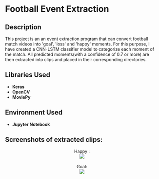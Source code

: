 <h1>Football Event Extraction</h1>


<h2>Description</h2>
This project is an an event extraction program that can convert football match videos into 'goal', 'loss' and 'happy' moments. For this purpose, I have created a CNN-LSTM classifier model to categorize each moment of the match.
All predicted moments(with a confidence of 0.7 or more) are then extracted into clips and placed in their corresponding directories.


<h2>Libraries Used</h2>

- <b>Keras</b> 
- <b>OpenCV</b>
- <b>MoviePy</b>

<h2>Environment Used </h2>

- <b>Jupyter Notebook</b> 

<h2>Screenshots of extracted clips:</h2>

<p align="center">
Happy : <br/>
<img src="https://github.com/wowstein/Football-Event-Extraction/assets/142371525/855f4d5d-6fcc-464f-a258-c1cc45c9fd23"/>
<br />
<br />
Goal:  <br/>
<img src="https://github.com/wowstein/Football-Event-Extraction/assets/142371525/27991e2d-9b4b-4498-99ba-db7cc7b5b494"/>
<br />
<br />
</p>

<!--
 ```diff
- text in red
+ text in green
! text in orange
# text in gray
@@ text in purple (and bold)@@
```
--!>

